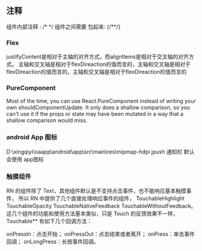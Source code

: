 ## 注释 
组件内部注释 : /*  */
组件之间需要 包起来: {/**/}  


 


### Flex
justifyContent是相对于主轴的对齐方式，而alignItems是相对于交叉轴的对齐方式。
主轴和交叉轴是相对于flexDireaction的值而言的，主轴和交叉轴是相对于flexDireaction的值而言的，主轴和交叉轴是相对于flexDireaction的值而言的



### PureComponent
Most of the time, you can use React.PureComponent instead of writing your own shouldComponentUpdate.
It only does a shallow comparison, so you can't use it if the props or state may have been mutated in a way that a shallow comparison would miss.


### android App 图标
D:\xingqiyi\oaapp\android\app\src\main\res\mipmap-hdpi
jpush 通知栏 默认会使用 app图标


### 触摸组件
RN 的组件除了 Text，其他组件默认是不支持点击事件，也不能响应基本触摸事件，
所以 RN 中提供了几个直接处理响应事件的组件，
TouchableHighlight
TouchableOpacity
TouchableNativeFeedback
TouchableWithoutFeedback。
这几个组件的功能和使用方法基本类似，只是 Touch 的反馈效果不一样，
Touchable** 有如下几个回调方法：

onPressIn：点击开始；
onPressOut：点击结束或者离开；
onPress：单击事件回调；
onLongPress：长按事件回调。